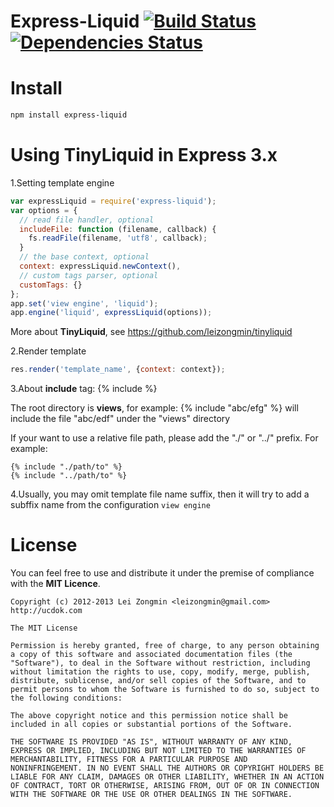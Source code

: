Express-Liquid [![Build Status](https://secure.travis-ci.org/leizongmin/express-liquid.png?branch=master)](http://travis-ci.org/leizongmin/express-liquid) [![Dependencies Status](https://david-dm.org/leizongmin/express-liquid.png)](http://david-dm.org/leizongmin/express-liquid)
==============


Install
=======

```bash
npm install express-liquid
```


Using TinyLiquid in Express 3.x
===============================

1.Setting template engine

```javascript
var expressLiquid = require('express-liquid');
var options = {
  // read file handler, optional
  includeFile: function (filename, callback) {
    fs.readFile(filename, 'utf8', callback);
  }
  // the base context, optional
  context: expressLiquid.newContext(),
  // custom tags parser, optional
  customTags: {}
};
app.set('view engine', 'liquid');
app.engine('liquid', expressLiquid(options));
```

More about **TinyLiquid**, see https://github.com/leizongmin/tinyliquid

2.Render template

```javascript
res.render('template_name', {context: context});
```

3.About **include** tag: {% include %}

The root directory is **views**, for example: {% include "abc/efg" %} will include the file "abc/edf" under the "views" directory

If your want to use a relative file path, please add the "./" or "../" prefix. For example:

```
{% include "./path/to" %}
{% include "../path/to" %}
```

4.Usually, you may omit template file name suffix, then it will try to add a subffix name from the configuration `view engine`


License
=======

You can feel free to use and distribute it under the premise of compliance with the **MIT Licence**.

    Copyright (c) 2012-2013 Lei Zongmin <leizongmin@gmail.com>
    http://ucdok.com
    
    The MIT License
    
    Permission is hereby granted, free of charge, to any person obtaining
    a copy of this software and associated documentation files (the
    "Software"), to deal in the Software without restriction, including
    without limitation the rights to use, copy, modify, merge, publish,
    distribute, sublicense, and/or sell copies of the Software, and to
    permit persons to whom the Software is furnished to do so, subject to
    the following conditions:
    
    The above copyright notice and this permission notice shall be
    included in all copies or substantial portions of the Software.
    
    THE SOFTWARE IS PROVIDED "AS IS", WITHOUT WARRANTY OF ANY KIND,
    EXPRESS OR IMPLIED, INCLUDING BUT NOT LIMITED TO THE WARRANTIES OF
    MERCHANTABILITY, FITNESS FOR A PARTICULAR PURPOSE AND
    NONINFRINGEMENT. IN NO EVENT SHALL THE AUTHORS OR COPYRIGHT HOLDERS BE
    LIABLE FOR ANY CLAIM, DAMAGES OR OTHER LIABILITY, WHETHER IN AN ACTION
    OF CONTRACT, TORT OR OTHERWISE, ARISING FROM, OUT OF OR IN CONNECTION
    WITH THE SOFTWARE OR THE USE OR OTHER DEALINGS IN THE SOFTWARE.
